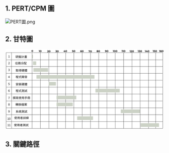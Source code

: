 ## 1. PERT/CPM 圖
![PERT圖.png](https://github.com/c112118101/system-analysis/blob/04bb50e7493ddac439ea3c1affa2a6a7add445e5/PERT%E5%9C%96.png)

## 2. 甘特圖
![甘特圖.png](https://github.com/c112118101/system-analysis/blob/686abe7988f6f79f520ebd61617d4eb84ac6684e/%E7%94%98%E7%89%B9%E5%9C%96.png)

## 3. 關鍵路徑
